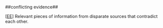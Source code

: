 ##conflicting evidence##

\[[EE](SOURCES.md#EE)\]  Relevant pieces of information from disparate sources that contradict each other.
